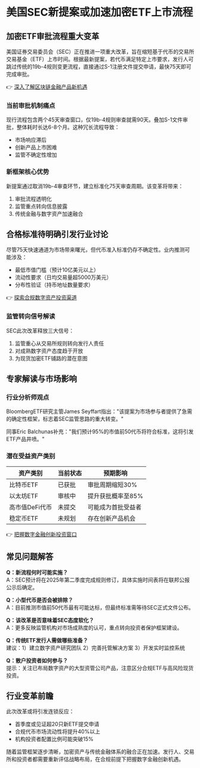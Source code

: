 # 美国SEC新提案或加速加密ETF上市流程

## 加密ETF审批流程重大变革

美国证券交易委员会（SEC）正在推进一项重大改革，旨在缩短基于代币的交易所交易基金（ETF）上市时间。根据最新提案，若代币满足特定上市要求，发行人可跳过传统的19b-4规则变更流程，直接通过S-1注册文件提交申请，最快75天即可完成审批。

👉 [深入了解区块链金融产品新机遇](https://bit.ly/okx_welcome)

### 当前审批机制痛点
现行流程包含两个45天审查窗口，仅19b-4规则审查就需90天。叠加S-1文件审批，整体耗时长达6-8个月。这种冗长流程导致：
- 市场响应滞后
- 创新产品上市困难
- 监管不确定性增加

### 新框架核心优势
新提案通过取消19b-4审查环节，建立标准化75天审查周期。该变革将带来：
1. 审批流程透明化
2. 监管重点转向信息披露
3. 传统金融与数字资产加速融合

## 合格标准待明确引发行业讨论

尽管75天快速通道为市场带来曙光，但代币准入标准仍存不确定性。业内推测可能涉及：
- 最低市值门槛（预计10亿美元以上）
- 流动性要求（日均交易量超5000万美元）
- 分布性验证（持币地址数量要求）

👉 [探索合规数字资产投资渠道](https://bit.ly/okx_welcome)

### 监管转向信号解读
SEC此次改革释放三大信号：
1. 监管重心从交易所规则转向发行人责任
2. 对成熟数字资产态度趋于开放
3. 为现货加密ETF铺路的潜在意图

## 专家解读与市场影响

### 行业分析师观点
BloombergETF研究主管James Seyffart指出："该提案为市场参与者提供了急需的确定性框架，标志着SEC监管思路的重大转变。"

同事Eric Balchunas补充："我们预计95%的市值前50代币将符合标准，这将引发ETF产品井喷。"

### 潜在受益资产类别
| 资产类别 | 当前状态 | 预期影响 |
|----------|----------|----------|
| 比特币ETF | 已获批 | 审批周期缩短30% |
| 以太坊ETF | 审核中 | 提升获批概率至85% |
| 高市值DeFi代币 | 未提交 | 可能成为首批受益者 |
| 稳定币ETF | 未规划 | 存在创新产品机会 |

👉 [把握数字金融创新投资窗口](https://bit.ly/okx_welcome)

## 常见问题解答

**Q：新流程何时可能实施？**  
A：SEC预计将在2025年第二季度完成规则修订，具体实施时间表将在联邦公报公示后确定。

**Q：小型代币是否会被排除？**  
A：目前推测市值前50代币最有可能达标，但最终标准需等待SEC正式文件公布。

**Q：该改革是否意味着SEC态度软化？**  
A：更多反映监管机构对市场成熟度的认可，重点转向投资者保护框架建设。

**Q：传统ETF发行人需做哪些准备？**  
建议：1）建立数字资产研究团队 2）完善托管解决方案 3）开发实时监控系统

**Q：散户投资者如何参与？**  
提示：关注已布局数字资产的大型资管公司产品，注意区分合规ETF与高风险现货投资。

## 行业变革前瞻

此次改革或将引发连锁反应：
- 首季度或见证超20只新ETF提交申请
- 合规代币市场流动性将提升40%以上
- 机构投资者配置比例可能突破15%

随着监管框架逐步清晰，加密资产与传统金融体系的融合正在加速。发行人、交易所和投资者都需要重新评估战略布局，在合规前提下把握数字金融创新机遇。